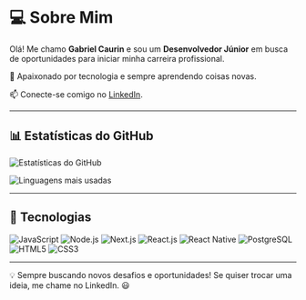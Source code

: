 # 💻 Sobre Mim
Olá! Me chamo **Gabriel Caurin** e sou um **Desenvolvedor Júnior** em busca de oportunidades para iniciar minha carreira profissional.

🚀 Apaixonado por tecnologia e sempre aprendendo coisas novas.

📫 Conecte-se comigo no [LinkedIn](www.linkedin.com/in/gabrielcaurin).

---

## 📊 Estatísticas do GitHub

![Estatísticas do GitHub](https://github-readme-stats.vercel.app/api?username=gbcaurin&show_icons=true&theme=dark)

![Linguagens mais usadas](https://github-readme-stats.vercel.app/api/top-langs/?username=gbcaurin&layout=compact&theme=dark)

---

## 🚀 Tecnologias

![JavaScript](https://img.shields.io/badge/JavaScript-F7DF1E?style=for-the-badge&logo=javascript&logoColor=black)
![Node.js](https://img.shields.io/badge/Node.js-339933?style=for-the-badge&logo=node.js&logoColor=white)
![Next.js](https://img.shields.io/badge/Next.js-000000?style=for-the-badge&logo=next.js&logoColor=white)
![React.js](https://img.shields.io/badge/React-20232A?style=for-the-badge&logo=react&logoColor=61DAFB)
![React Native](https://img.shields.io/badge/React_Native-20232A?style=for-the-badge&logo=react&logoColor=61DAFB)
![PostgreSQL](https://img.shields.io/badge/PostgreSQL-336791?style=for-the-badge&logo=postgresql&logoColor=white)
![HTML5](https://img.shields.io/badge/HTML5-E34F26?style=for-the-badge&logo=html5&logoColor=white)
![CSS3](https://img.shields.io/badge/CSS3-1572B6?style=for-the-badge&logo=css3&logoColor=white)

---

💡 Sempre buscando novos desafios e oportunidades! Se quiser trocar uma ideia, me chame no LinkedIn. 😃

